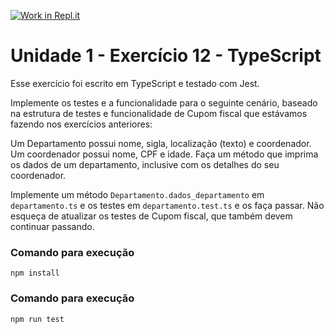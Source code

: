 [![Work in Repl.it](https://classroom.github.com/assets/work-in-replit-14baed9a392b3a25080506f3b7b6d57f295ec2978f6f33ec97e36a161684cbe9.svg)](https://classroom.github.com/online_ide?assignment_repo_id=3342812&assignment_repo_type=AssignmentRepo)
# Unidade 1 - Exercício 12 - TypeScript
Esse exercício foi escrito em TypeScript e testado com Jest.

Implemente os testes e a funcionalidade para o seguinte cenário, baseado na estrutura de testes e funcionalidade de Cupom fiscal que estávamos fazendo nos exercícios anteriores:

Um Departamento possui nome, sigla, localização (texto) e coordenador. Um coordenador possui nome, CPF e idade. Faça um método que imprima os dados de um departamento, inclusive com os detalhes do seu coordenador.

Implemente um método `Departamento.dados_departamento` em `departamento.ts` e os testes em `departamento.test.ts` e os faça passar. Não esqueça de atualizar os testes de Cupom fiscal, que também devem continuar passando.

### Comando para execução
`npm install`

### Comando para execução
`npm run test`
